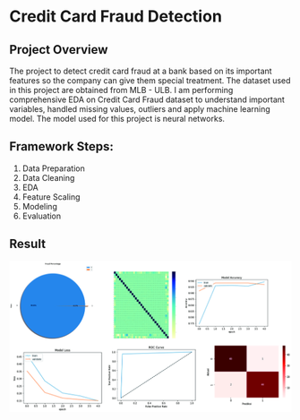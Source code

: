 # Credit Card Fraud Detection

## Project Overview
The project to detect credit card fraud at a bank based on its important features so the company can give them special treatment. The dataset used in this project are obtained from MLB - ULB. I am performing comprehensive EDA on Credit Card Fraud dataset to understand important variables, handled missing values, outliers and apply machine learning model. The model used for this project is neural networks.

## Framework Steps:
1. Data Preparation
2. Data Cleaning
3. EDA
4. Feature Scaling
5. Modeling
6. Evaluation

## Result

<img src="cf_out.jpg"/>
